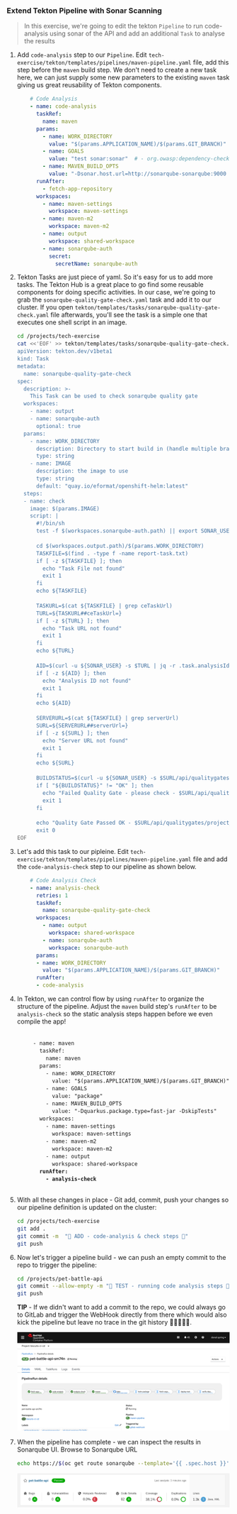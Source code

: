 ### Extend Tekton Pipeline with Sonar Scanning

> In this exercise, we're going to edit the tekton `Pipeline` to run code-analysis using sonar of the API and add an additional `Task` to analyse the results

1. Add `code-analysis` step to our `Pipeline`. Edit `tech-exercise/tekton/templates/pipelines/maven-pipeline.yaml` file, add this step before the `maven` build step. We don't need to create a new task here, we can just supply some new parameters to the existing `maven` task giving us great reusability of Tekton components.

    ```yaml
        # Code Analysis
        - name: code-analysis
          taskRef:
            name: maven
          params:
            - name: WORK_DIRECTORY
              value: "$(params.APPLICATION_NAME)/$(params.GIT_BRANCH)"
            - name: GOALS
              value: "test sonar:sonar"  # - org.owasp:dependency-check-maven:check
            - name: MAVEN_BUILD_OPTS
              value: "-Dsonar.host.url=http://sonarqube-sonarqube:9000 -Dsonar.userHome=/tmp/sonar"
          runAfter:
            - fetch-app-repository
          workspaces:
            - name: maven-settings
              workspace: maven-settings
            - name: maven-m2
              workspace: maven-m2
            - name: output
              workspace: shared-workspace
            - name: sonarqube-auth
              secret:
                secretName: sonarqube-auth
    ```

2. Tekton Tasks are just piece of yaml. So it's easy for us to add more tasks. The Tekton Hub is a great place to go find some reusable components for doing specific activities. In our case, we're going to grab the `sonarqube-quality-gate-check.yaml` task and add it to our cluster. If you open `tekton/templates/tasks/sonarqube-quality-gate-check.yaml` file afterwards, you'll see the task is a simple one that executes one shell script in an image.

    ```bash
    cd /projects/tech-exercise
    cat <<'EOF' >> tekton/templates/tasks/sonarqube-quality-gate-check.yaml
    apiVersion: tekton.dev/v1beta1
    kind: Task
    metadata:
      name: sonarqube-quality-gate-check
    spec:
      description: >-
        This Task can be used to check sonarqube quality gate
      workspaces:
        - name: output
        - name: sonarqube-auth
          optional: true
      params:
        - name: WORK_DIRECTORY
          description: Directory to start build in (handle multiple branches)
          type: string
        - name: IMAGE
          description: the image to use
          type: string
          default: "quay.io/eformat/openshift-helm:latest"
      steps:
      - name: check
        image: $(params.IMAGE)
        script: |
          #!/bin/sh
          test -f $(workspaces.sonarqube-auth.path) || export SONAR_USER="$(cat $(workspaces.sonarqube-auth.path)/username):$(cat $(workspaces.sonarqube-auth.path)/password)"
      
          cd $(workspaces.output.path)/$(params.WORK_DIRECTORY)
          TASKFILE=$(find . -type f -name report-task.txt)
          if [ -z ${TASKFILE} ]; then
            echo "Task File not found"
            exit 1
          fi
          echo ${TASKFILE}

          TASKURL=$(cat ${TASKFILE} | grep ceTaskUrl)
          TURL=${TASKURL##ceTaskUrl=}
          if [ -z ${TURL} ]; then
            echo "Task URL not found"
            exit 1
          fi
          echo ${TURL}

          AID=$(curl -u ${SONAR_USER} -s $TURL | jq -r .task.analysisId)
          if [ -z ${AID} ]; then
            echo "Analysis ID not found"
            exit 1
          fi
          echo ${AID}

          SERVERURL=$(cat ${TASKFILE} | grep serverUrl)
          SURL=${SERVERURL##serverUrl=}
          if [ -z ${SURL} ]; then
            echo "Server URL not found"
            exit 1
          fi
          echo ${SURL}

          BUILDSTATUS=$(curl -u ${SONAR_USER} -s $SURL/api/qualitygates/project_status?analysisId=${AID} | jq -r .projectStatus.status)
          if [ "${BUILDSTATUS}" != "OK" ]; then
            echo "Failed Quality Gate - please check - $SURL/api/qualitygates/project_status?analysisId=${AID}"
            exit 1
          fi

          echo "Quality Gate Passed OK - $SURL/api/qualitygates/project_status?analysisId=${AID}"
          exit 0
    EOF
    ```

3. Let's add this task to our pipleine. Edit `tech-exercise/tekton/templates/pipelines/maven-pipeline.yaml` file and add the `code-analysis-check` step to our pipeline as shown below.

    ```yaml
        # Code Analysis Check
        - name: analysis-check
          retries: 1
          taskRef:
            name: sonarqube-quality-gate-check
          workspaces:
            - name: output
              workspace: shared-workspace
            - name: sonarqube-auth
              workspace: sonarqube-auth
          params:
          - name: WORK_DIRECTORY
            value: "$(params.APPLICATION_NAME)/$(params.GIT_BRANCH)"
          runAfter:
          - code-analysis
    ```

4. In Tekton, we can control flow by using `runAfter` to organize the structure of the pipeline. Adjust the `maven` build step's `runAfter` to be `analysis-check` so the static analysis steps happen before we even compile the app!

    <code class="language-yaml">
        - name: maven
          taskRef:
            name: maven
          params:
            - name: WORK_DIRECTORY
              value: "$(params.APPLICATION_NAME)/$(params.GIT_BRANCH)"
            - name: GOALS
              value: "package"
            - name: MAVEN_BUILD_OPTS
              value: "-Dquarkus.package.type=fast-jar -DskipTests"
          workspaces:
            - name: maven-settings
              workspace: maven-settings
            - name: maven-m2
              workspace: maven-m2
            - name: output
              workspace: shared-workspace
          <strong>runAfter:
            - analysis-check</strong>
    </code></pre></div>

5. With all these changes in place - Git add, commit, push your changes so our pipeline definition is updated on the cluster:

    ```bash
    cd /projects/tech-exercise
    git add .
    git commit -m  "🥽 ADD - code-analysis & check steps 🥽"
    git push 
    ```

6. Now let's trigger a pipeline build - we can push an empty commit to the repo to trigger the pipeline:

    ```bash
    cd /projects/pet-battle-api
    git commit --allow-empty -m "🧦 TEST - running code analysis steps 🧦"
    git push
    ```

    <p class="warn"><b>TIP</b> - If we didn't want to add a commit to the repo, we could always go to GitLab and trigger the WebHook directly from there which would also kick the pipeline but leave no trace in the git history 🧙‍♀️✨🧙‍♀️.</p>

    ![images/sonar-pb-api-code-quality](images/sonar-pb-api-code-quality.png)

7. When the pipeline has complete - we can inspect the results in Sonarqube UI. Browse to Sonarqube URL

    ```bash
    echo https://$(oc get route sonarqube --template='{{ .spec.host }}' -n ${TEAM_NAME}-ci-cd)
    ```

    ![images/sonar-pb-api.png](images/sonar-pb-api.png)
